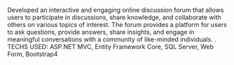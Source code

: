 Developed an interactive and engaging online discussion forum that allows users to participate in discussions, share knowledge, and collaborate with others on various topics of interest. The forum provides a platform for users to ask questions, provide answers, share insights, and engage in meaningful conversations with a community of like-minded individuals.
. TECHS USED: ASP.NET MVC, Entity Framework Core, SQL Server, Web Form, Bootstrap4
